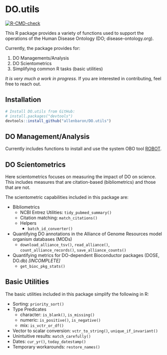 # DO.utils

<!-- badges: start -->
  [![R-CMD-check](https://github.com/allenbaron/DO.utils/workflows/R-CMD-check/badge.svg)](https://github.com/allenbaron/DO.utils/actions)
<!-- badges: end -->

This R package provides a variety of functions used to support the operations of the Human Disease Ontology (DO; disease-ontology.org).

Currently, the package provides for:

1. DO Managements/Analysis
2. DO Scientometrics
3. Simplifying common R tasks (basic utilities)

_It is very much a work in progress._ If you are interested in contributing, feel free to reach out.


## Installation

```r
# Install DO.utils from GitHub:
# install.packages("devtools")
devtools::install_github("allenbaron/DO.utils")
```


## DO Management/Analysis

Currently includes functions to install and use the system OBO tool [ROBOT](http://robot.obolibrary.org/).


## DO Scientometrics

Here scientometrics focuses on measuring the impact of DO on science. This includes measures that are citation-based (bibliometrics) and those that are not.

The scientometric capabilities included in this package are:

- Bibliometrics
    - NCBI Entrez Utilities: `tidy_pubmed_summary()`
    - Citation matching: `match_citations()`
    - Helpers
        - `batch_id_converter()`
- Quantifying DO annotations in the Alliance of Genome Resources model organism databases (MODs)
    - `download_alliance_tsv()`, `read_alliance()`, `count_alliance_records()`, `save_alliance_counts()`
- Quantifying metrics for DO-dependent Bioconductor packages (DOSE, DO.db) _[INCOMPLETE]_
    - `get_bioc_pkg_stats()`


## Basic Utilities

The basic utilities included in this package simplify the following in R:

- Sorting: `priority_sort()`
- Type Predicates
    - character: `is_blank()`, `is_missing()`
    - numeric: `is_positive()`, `is_negative()`
    - mix: `is_vctr_or_df()`
- Vector to scalar conversion: `vctr_to_string()`, `unique_if_invariant()`
- Unintuitive results: `match_carefully()`
- Dates: `cur_yr()`, `today_datestamp()`
- Temporary workarounds: `restore_names()`
